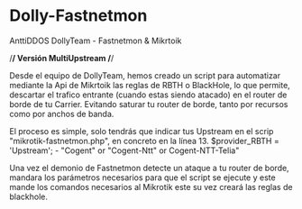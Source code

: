 # Dolly-Fastnetmon
AnttiDDOS DollyTeam - Fastnetmon &amp; Mikrtoik

/****************************************************/
            Versión MultiUpstream
/****************************************************/

Desde el equipo de DollyTeam, hemos creado un script para automatizar mediante la Api de Mikrtoik las reglas de RBTH o BlackHole,
lo que permite, descartar el trafico entrante (cuando estas siendo atacado) en el router de borde de tu Carrier. 
Evitando saturar tu router de borde, tanto por recursos como por anchos de banda.

El proceso es simple, solo tendrás que indicar tus Upstream en el scrip "mikrotik-fastnetmon.php", en concreto en la línea 13.
$provider_RBTH = 'Upstream';  -  "Cogent" or "Cogent-Ntt" or Cogent-NTT-Telia"

Una vez el demonio de Fastnetmon detecte un ataque a tu router de borde, mandara los parámetros necesarios para que el script
se ejecute y este mande los comandos necesarios al Mikrotik este su vez creará las reglas de blackhole.


            
